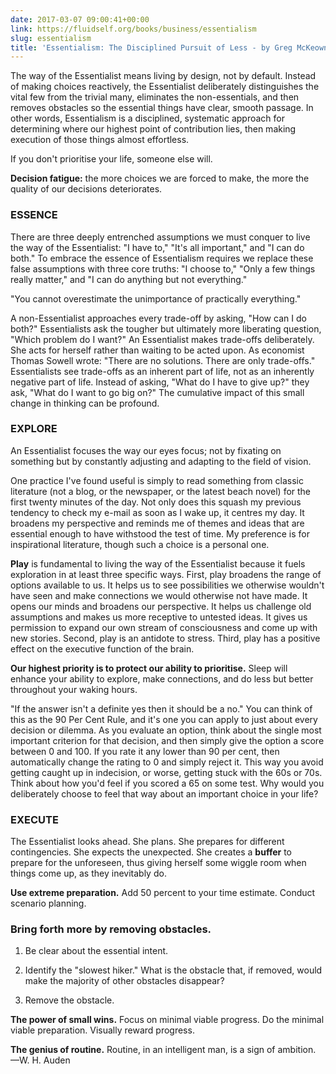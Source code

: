 ```yaml
---
date: 2017-03-07 09:00:41+00:00
link: https://fluidself.org/books/business/essentialism
slug: essentialism
title: 'Essentialism: The Disciplined Pursuit of Less - by Greg McKeown'
---
```


The way of the Essentialist means living by design, not by default. Instead of making choices reactively, the Essentialist deliberately distinguishes the vital few from the trivial many, eliminates the non-essentials, and then removes obstacles so the essential things have clear, smooth passage. In other words, Essentialism is a disciplined, systematic approach for determining where our highest point of contribution lies, then making execution of those things almost effortless.

If you don't prioritise your life, someone else will.

**Decision fatigue:** the more choices we are forced to make, the more the quality of our decisions deteriorates.

### ESSENCE

There are three deeply entrenched assumptions we must conquer to live the way of the Essentialist: "I have to," "It's all important," and "I can do both." To embrace the essence of Essentialism requires we replace these false assumptions with three core truths: "I choose to," "Only a few things really matter," and "I can do anything but not everything."

"You cannot overestimate the unimportance of practically everything."

A non-Essentialist approaches every trade-off by asking, "How can I do both?" Essentialists ask the tougher but ultimately more liberating question, "Which problem do I want?" An Essentialist makes trade-offs deliberately. She acts for herself rather than waiting to be acted upon. As economist Thomas Sowell wrote: "There are no solutions. There are only trade-offs." Essentialists see trade-offs as an inherent part of life, not as an inherently negative part of life. Instead of asking, "What do I have to give up?" they ask, "What do I want to go big on?" The cumulative impact of this small change in thinking can be profound.

### EXPLORE

An Essentialist focuses the way our eyes focus; not by fixating on something but by constantly adjusting and adapting to the field of vision.

One practice I've found useful is simply to read something from classic literature (not a blog, or the newspaper, or the latest beach novel) for the first twenty minutes of the day. Not only does this squash my previous tendency to check my e-mail as soon as I wake up, it centres my day. It broadens my perspective and reminds me of themes and ideas that are essential enough to have withstood the test of time. My preference is for inspirational literature, though such a choice is a personal one.

**Play** is fundamental to living the way of the Essentialist because it fuels exploration in at least three specific ways. First, play broadens the range of options available to us. It helps us to see possibilities we otherwise wouldn't have seen and make connections we would otherwise not have made. It opens our minds and broadens our perspective. It helps us challenge old assumptions and makes us more receptive to untested ideas. It gives us permission to expand our own stream of consciousness and come up with new stories. Second, play is an antidote to stress. Third, play has a positive effect on the executive function of the brain.

**Our highest priority is to protect our ability to prioritise.** Sleep will enhance your ability to explore, make connections, and do less but better throughout your waking hours.

"If the answer isn't a definite yes then it should be a no." You can think of this as the 90 Per Cent Rule, and it's one you can apply to just about every decision or dilemma. As you evaluate an option, think about the single most important criterion for that decision, and then simply give the option a score between 0 and 100. If you rate it any lower than 90 per cent, then automatically change the rating to 0 and simply reject it. This way you avoid getting caught up in indecision, or worse, getting stuck with the 60s or 70s. Think about how you'd feel if you scored a 65 on some test. Why would you deliberately choose to feel that way about an important choice in your life?

### EXECUTE

The Essentialist looks ahead. She plans. She prepares for different contingencies. She expects the unexpected. She creates a **buffer** to prepare for the unforeseen, thus giving herself some wiggle room when things come up, as they inevitably do.

**Use extreme preparation.** Add 50 percent to your time estimate. Conduct scenario planning.

### Bring forth more by removing obstacles.

1.  Be clear about the essential intent.

2.  Identify the "slowest hiker." What is the obstacle that, if removed, would make the majority of other obstacles disappear?

3.  Remove the obstacle.

**The power of small wins.** Focus on minimal viable progress. Do the minimal viable preparation. Visually reward progress.

**The genius of routine.** Routine, in an intelligent man, is a sign of ambition. —W. H. Auden
